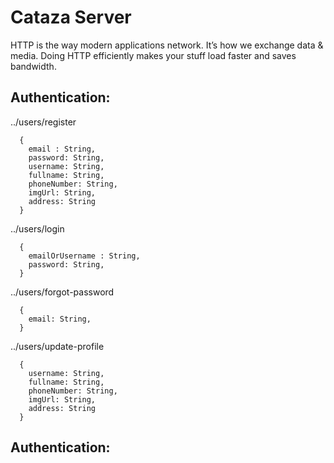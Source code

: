 Cataza Server
======

HTTP is the way modern applications network. It’s how we exchange data & media. Doing HTTP
efficiently makes your stuff load faster and saves bandwidth.


Authentication:
------------------------------
  ../users/register
```Parameter: 
  { 
    email : String, 
    password: String, 
    username: String, 
    fullname: String,
    phoneNumber: String, 
    imgUrl: String, 
    address: String
  }
```
../users/login
```Parameter: 
  { 
    emailOrUsername : String, 
    password: String, 
  }
```
../users/forgot-password
```Parameter: 
  { 
    email: String,  
  }
```
../users/update-profile
```Parameter: 
  { 
    username: String, 
    fullname: String, 
    phoneNumber: String, 
    imgUrl: String, 
    address: String
  }
```

Authentication:
------------------------------


